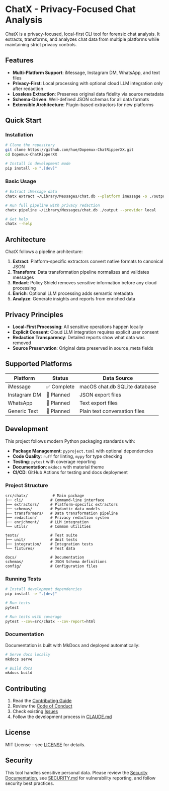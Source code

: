 # ChatX - Privacy-Focused Chat Analysis

ChatX is a privacy-focused, local-first CLI tool for forensic chat analysis. It extracts, transforms, and analyzes chat data from multiple platforms while maintaining strict privacy controls.

## Features

- **Multi-Platform Support**: iMessage, Instagram DM, WhatsApp, and text files
- **Privacy-First**: Local processing with optional cloud LLM integration only after redaction  
- **Lossless Extraction**: Preserves original data fidelity via source metadata
- **Schema-Driven**: Well-defined JSON schemas for all data formats
- **Extensible Architecture**: Plugin-based extractors for new platforms

## Quick Start

### Installation

```bash
# Clone the repository
git clone https://github.com/hue/Dopemux-ChatRipperXX.git
cd Dopemux-ChatRipperXX

# Install in development mode
pip install -e ".[dev]"
```

### Basic Usage

```bash
# Extract iMessage data
chatx extract ~/Library/Messages/chat.db --platform imessage -o ./output

# Run full pipeline with privacy redaction
chatx pipeline ~/Library/Messages/chat.db ./output --provider local

# Get help
chatx --help
```

## Architecture

ChatX follows a pipeline architecture:

1. **Extract**: Platform-specific extractors convert native formats to canonical JSON
2. **Transform**: Data transformation pipeline normalizes and validates messages  
3. **Redact**: Policy Shield removes sensitive information before any cloud processing
4. **Enrich**: Optional LLM processing adds semantic metadata
5. **Analyze**: Generate insights and reports from enriched data

## Privacy Principles

- **Local-First Processing**: All sensitive operations happen locally
- **Explicit Consent**: Cloud LLM integration requires explicit user consent
- **Redaction Transparency**: Detailed reports show what data was removed
- **Source Preservation**: Original data preserved in source_meta fields

## Supported Platforms

| Platform | Status | Data Source |
|----------|--------|-------------|
| iMessage | ✅ Complete | macOS chat.db SQLite database |
| Instagram DM | 🚧 Planned | JSON export files |  
| WhatsApp | 🚧 Planned | Text export files |
| Generic Text | 🚧 Planned | Plain text conversation files |

## Development

This project follows modern Python packaging standards with:

- **Package Management**: `pyproject.toml` with optional dependencies
- **Code Quality**: `ruff` for linting, `mypy` for type checking
- **Testing**: `pytest` with coverage reporting
- **Documentation**: `mkdocs` with material theme
- **CI/CD**: GitHub Actions for testing and docs deployment

### Project Structure

```
src/chatx/           # Main package
├── cli/            # Command-line interface
├── extractors/     # Platform-specific extractors  
├── schemas/        # Pydantic data models
├── transformers/   # Data transformation pipeline
├── redaction/      # Privacy redaction system
├── enrichment/     # LLM integration
└── utils/          # Common utilities

tests/              # Test suite
├── unit/           # Unit tests
├── integration/    # Integration tests  
└── fixtures/       # Test data

docs/               # Documentation
schemas/            # JSON Schema definitions
config/             # Configuration files
```

### Running Tests

```bash
# Install development dependencies
pip install -e ".[dev]"

# Run tests
pytest

# Run tests with coverage
pytest --cov=src/chatx --cov-report=html
```

### Documentation

Documentation is built with MkDocs and deployed automatically:

```bash
# Serve docs locally  
mkdocs serve

# Build docs
mkdocs build
```

## Contributing

1. Read the [Contributing Guide](docs/CONTRIBUTING.md)
2. Review the [Code of Conduct](CODE_OF_CONDUCT.md)
3. Check existing [Issues](https://github.com/hue/Dopemux-ChatRipperXX/issues)
4. Follow the development process in [CLAUDE.md](CLAUDE.md)

## License

MIT License - see [LICENSE](LICENSE) for details.

## Security

This tool handles sensitive personal data. Please review the [Security Documentation](docs/CR-XactXtract/PROJECT_DESIGN_FILES/SECURITY_THREAT_MODEL.md), see [SECURITY.md](SECURITY.md) for vulnerability reporting, and follow security best practices.
